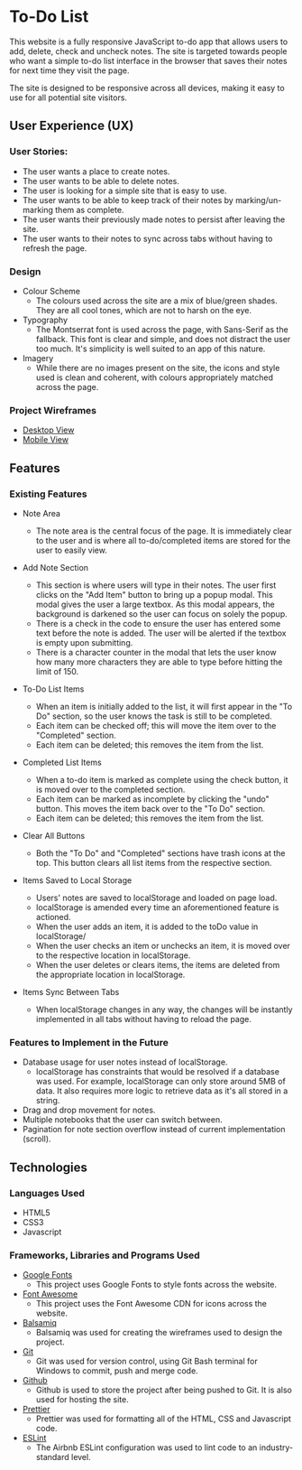 # To-Do List

This website is a fully responsive JavaScript to-do app that allows users to add, delete, check and uncheck notes. The site is targeted towards people who want a simple to-do list interface in the browser that saves their notes for next time they visit the page.

The site is designed to be responsive across all devices, making it easy to use for all potential site visitors.

## User Experience (UX)

### User Stories:

-   The user wants a place to create notes.
-   The user wants to be able to delete notes.
-   The user is looking for a simple site that is easy to use.
-   The user wants to be able to keep track of their notes by marking/un-marking them as complete.
-   The user wants their previously made notes to persist after leaving the site.
-   The user wants to their notes to sync across tabs without having to refresh the page.

### Design

-   Colour Scheme
    -   The colours used across the site are a mix of blue/green shades. They are all cool tones, which are not to harsh on the eye.
-   Typography
    -   The Montserrat font is used across the page, with Sans-Serif as the fallback. This font is clear and simple, and does not distract the user too much. It's simplicity is well suited to an app of this nature.
-   Imagery
    -   While there are no images present on the site, the icons and style used is clean and coherent, with colours appropriately matched across the page.

### Project Wireframes

-   [Desktop View](readme/wireframes/desktop.png)
-   [Mobile View](readme/wireframes/mobile.png)

## Features

### Existing Features

-   Note Area

    -   The note area is the central focus of the page. It is immediately clear to the user and is where all to-do/completed items are stored for the user to easily view.

-   Add Note Section

    -   This section is where users will type in their notes. The user first clicks on the "Add Item" button to bring up a popup modal. This modal gives the user a large textbox. As this modal appears, the background is darkened so the user can focus on solely the popup.
    -   There is a check in the code to ensure the user has entered some text before the note is added. The user will be alerted if the textbox is empty upon submitting.
    -   There is a character counter in the modal that lets the user know how many more characters they are able to type before hitting the limit of 150.

-   To-Do List Items

    -   When an item is initially added to the list, it will first appear in the "To Do" section, so the user knows the task is still to be completed.
    -   Each item can be checked off; this will move the item over to the "Completed" section.
    -   Each item can be deleted; this removes the item from the list.

-   Completed List Items

    -   When a to-do item is marked as complete using the check button, it is moved over to the completed section.
    -   Each item can be marked as incomplete by clicking the "undo" button. This moves the item back over to the "To Do" section.
    -   Each item can be deleted; this removes the item from the list.

-   Clear All Buttons

    -   Both the "To Do" and "Completed" sections have trash icons at the top. This button clears all list items from the respective section.

-   Items Saved to Local Storage

    -   Users' notes are saved to localStorage and loaded on page load.
    -   localStorage is amended every time an aforementioned feature is actioned.
    -   When the user adds an item, it is added to the toDo value in localStorage/
    -   When the user checks an item or unchecks an item, it is moved over to the respective location in localStorage.
    -   When the user deletes or clears items, the items are deleted from the appropriate location in localStorage.

-   Items Sync Between Tabs
    -   When localStorage changes in any way, the changes will be instantly implemented in all tabs without having to reload the page.

### Features to Implement in the Future

-   Database usage for user notes instead of localStorage.
    -   localStorage has constraints that would be resolved if a database was used. For example, localStorage can only store around 5MB of data. It also requires more logic to retrieve data as it's all stored in a string.
-   Drag and drop movement for notes.
-   Multiple notebooks that the user can switch between.
-   Pagination for note section overflow instead of current implementation (scroll).

## Technologies

### Languages Used

-   HTML5
-   CSS3
-   Javascript

### Frameworks, Libraries and Programs Used

-   [Google Fonts](https://fonts.google.com/)
    -   This project uses Google Fonts to style fonts across the website.
-   [Font Awesome](https://fontawesome.com/)
    -   This project uses the Font Awesome CDN for icons across the website.
-   [Balsamiq](https://balsamiq.com/)
    -   Balsamiq was used for creating the wireframes used to design the project.
-   [Git](https://git-scm.com/)
    -   Git was used for version control, using Git Bash terminal for Windows to commit, push and merge code.
-   [Github](https://github.com/)
    -   Github is used to store the project after being pushed to Git. It is also used for hosting the site.
-   [Prettier](https://prettier.io/)
    -   Prettier was used for formatting all of the HTML, CSS and Javascript code.
-   [ESLint](https://eslint.org/)
    -   The Airbnb ESLint configuration was used to lint code to an industry-standard level.
